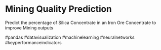 # Mining Quality Prediction

Predict the percentage of Silica Concentrate in an Iron Ore Concentrate to improve Mining outputs

#pandas #datavisualization #machinelearning #neuralnetworks #keyperformanceindicators
